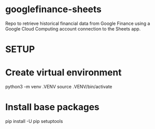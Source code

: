 # googlefinance-sheets
Repo to retrieve historical financial data from Google Finance using a Google Cloud Computing account connection to the Sheets app.

# SETUP
# Create virtual environment
python3 -m venv .VENV
source .VENV/bin/activate

# Install base packages
pip install -U pip setuptools

